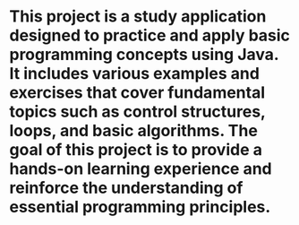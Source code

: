 # This project is a study application designed to practice and apply basic programming concepts using Java. It includes various examples and exercises that cover fundamental topics such as control structures, loops, and basic algorithms. The goal of this project is to provide a hands-on learning experience and reinforce the understanding of essential programming principles.
